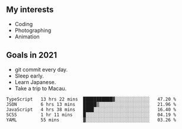 ## My interests

- Coding
- Photographing
- Animation

## Goals in 2021

- git commit every day.
- Sleep early.
- Learn Japanese.
- Take a trip to Macau.

<!--START_SECTION:waka-->
```text
TypeScript   13 hrs 22 mins  ███████████▓░░░░░░░░░░░░░   47.20 % 
JSON         6 hrs 13 mins   █████▒░░░░░░░░░░░░░░░░░░░   21.96 % 
JavaScript   4 hrs 38 mins   ████░░░░░░░░░░░░░░░░░░░░░   16.40 % 
SCSS         1 hr 11 mins    █░░░░░░░░░░░░░░░░░░░░░░░░   04.19 % 
YAML         55 mins         ▓░░░░░░░░░░░░░░░░░░░░░░░░   03.26 % 
```
<!--END_SECTION:waka-->
